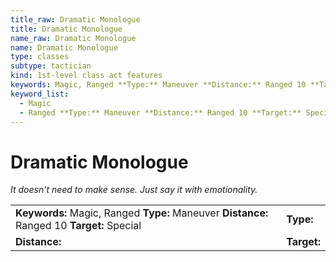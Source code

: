 ```yaml
---
title_raw: Dramatic Monologue
title: Dramatic Monologue
name_raw: Dramatic Monologue
name: Dramatic Monologue
type: classes
subtype: tactician
kind: 1st-level class act features
keywords: Magic, Ranged **Type:** Maneuver **Distance:** Ranged 10 **Target:** Special
keyword_list:
  - Magic
  - Ranged **Type:** Maneuver **Distance:** Ranged 10 **Target:** Special
---
```


# Dramatic Monologue

*It doesn't need to make sense. Just say it with emotionality.*

|                                                                                            |             |
| :----------------------------------------------------------------------------------------- | :---------- |
| **Keywords:** Magic, Ranged **Type:** Maneuver **Distance:** Ranged 10 **Target:** Special | **Type:**   |
| **Distance:**                                                                              | **Target:** |
